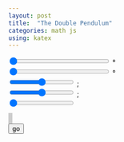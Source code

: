 ```yaml
---
layout: post
title:  "The Double Pendulum"
categories: math js
using: katex
---
```


<div>
  <span class="equation" data-expr="\theta_0:"></span> 
  <input type="range" id="theta0Range" min="0" max="360" value="0" style="width:200px" step="10"/>
  <span id="theta0Value"></span>&deg;
</div>
<div>
  <span class="equation" data-expr="\phi_0:"></span> 
  <input type="range" id="phi0Range" min="0" max="360" value="0" style="width:200px" step="10"/>
  <span id="phi0Value"></span>&deg;
</div>
<div>
  <span class="equation" data-expr="m_1:"></span>
  <input type="range" id="mRange" min="0.2" max="0.8" value="0.5" step="0.1"/>
  <span id="mValue"></span>; <span class="equation" data-expr="m_1+m_2=0"></span>
</div>
<div>
  <span class="equation" data-expr="l_1:"></span>
  <input type="range" id="lRange" min="0.2" max="0.8" value="0.5" step="0.1"/>
  <span id="lValue"></span>; <span class="equation" data-expr="l_1+l_1=0"></span>
</div>
<div>
  <span class="equation" data-expr="t_1:"></span>
  <input type="range" id="tRange" min="10" max="60" value="10" step="5"/>
  <span id="tValue"></span>
</div>

<canvas id="a" width="320" height="320" style="border-style: solid; border-color: #ccc; border-width: 4px"></canvas>
<br/>
<button id="go">go</button>


<script src="/public/js/standard-map.bundle.min.js"></script>
<script>
var A = new s.DoublePendulumAnimation({
  theta0RangeId: 'theta0Range',
  theta0ValueId: 'theta0Value',
  phi0RangeId: 'phi0Range',
  phi0ValueId: 'phi0Value',
  tRangeId: 'tRange',
  tValueId: 'tValue',
  animId: 'a',
  goButtonId: 'go'
})

</script>
